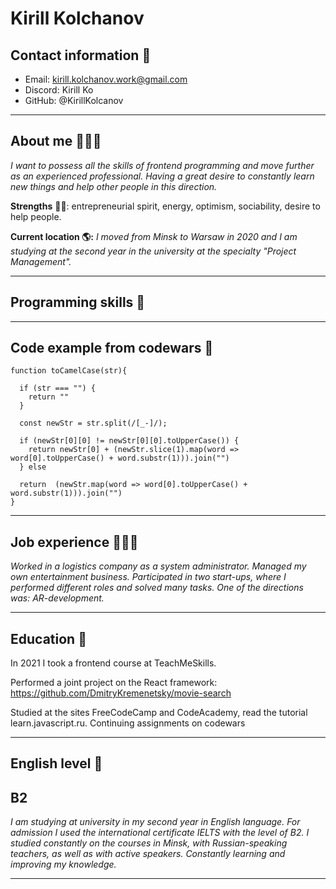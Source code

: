# Kirill Kolchanov
## **Contact information** 📲
- Email: kirill.kolchanov.work@gmail.com
- Discord: Kirill Ko
- GitHub: @KirillKolcanov

___
## **About me** 🙋🏽‍♂️
*I want to possess all the skills of frontend programming and move further as an experienced professional. Having a great desire to constantly learn new things and help other people in this direction.*

**Strengths** 💪🏼: entrepreneurial spirit, energy, optimism, sociability, desire to help people.

**Current location 🌎:**  *I moved from Minsk to Warsaw in 2020 and I am studying at the second year in the university at the specialty "Project Management".*

___

## Programming skills 🤔

<!-- Add information-->

___

## Code example from codewars 🤺
```
function toCamelCase(str){

  if (str === "") {
    return ""
  }

  const newStr = str.split(/[_-]/);

  if (newStr[0][0] != newStr[0][0].toUpperCase()) {
    return newStr[0] + (newStr.slice(1).map(word => word[0].toUpperCase() + word.substr(1))).join("")
  } else

  return  (newStr.map(word => word[0].toUpperCase() + word.substr(1))).join("")
}
```
___

## **Job experience** 👨🏽‍💻

*Worked in a logistics company as a system administrator.
Managed my own entertainment business.
Participated in two start-ups, where I performed different roles and solved many tasks. One of the directions was: AR-development.*

___

## **Education** 📖

In 2021 I took a frontend course at TeachMeSkills.

Performed a joint project on the React framework:
https://github.com/DmitryKremenetsky/movie-search

Studied at the sites FreeCodeCamp and CodeAcademy, read the tutorial learn.javascript.ru.
Continuing assignments on codewars

___

## **English level** 🏴󠁧󠁢󠁥󠁮󠁧󠁿
## B2

*I am studying at university in my second year in English language. For admission I used the international certificate IELTS with the level of B2.
I studied constantly on the courses in Minsk, with Russian-speaking teachers, as well as with active speakers. Constantly learning and improving my knowledge.*

___



